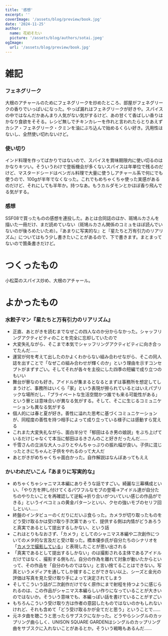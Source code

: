 ```yaml
---
title: '感想'
excerpt: ''
coverImage: '/assets/blog/preview/book.jpg'
date: '2024-11-25'
author:
  name: 花初そたい
  picture: '/assets/blog/authors/sotai.jpeg'
ogImage:
  url: '/assets/blog/preview/book.jpg'
---
```

# 雑記
### フェネグリーク
大根のアチャールのためにフェネグリークを炒めたところ、部屋がフェネグリークの香りでいっぱいになった。やっぱ漏れはフェネグリークが好きや。スパイスの中ではなんだかあんまり人気がない気がするけど、あの甘くて香ばしい香りはかなり食欲をそそる。レシピ無しでチキンカレーを作れと言われたらとりあえずカシア・フェネグリーク・クミンを油にぶち込んで始めるくらい好き。汎用性はないし、全然使い切れないけど。

### 使い切り
インド料理を作ってばかりではないので、スパイスを賞味期限内に使い切るのはかなりキツい。そういうわけで登板機会が多くないスパイスは年単位で残るのだけど、マスタードシードはベンガル料理で大量に使うしアチャール系で何にでも使うので、100gが半年でなくなった。これでもめちゃくちゃ使った実感があるのだけど、それにしても半年か。持つなあ。もうカルダモンとかほぼ香り飛んでる気がする。

### 感想
SSF08で買ったものの感想を連投した。あとは合同誌のほか、斑鳩ルカさんを描いた一冊だけ、まだ読めていない（斑鳩ルカさん関係のコミュをほぼ読んでいないのが後ろめたいため）。『あまりに写実的な』と『星たちと万有引力のリアリズム』についてはもう少し書きたいことがあるので、下で書きます。まとまってないので箇条書きだけど。

# つくったもの
小松菜のスパイス炒め、大根のアチャール。

# よかったもの
### 水餃子マン『星たちと万有引力のリアリズム』
- 正直、あとがきを読むまでなぜこの四人なのか分からなかった。シャッフリングアクティビティのことを完全に忘却していたので
- 大変失礼ながら、そこまで本気でシャッフリングアクティビティに向き合ってたんだ……
- 運営が何を考えて出したのかよくわからない組み合わせながら、そこの同人誌を出すことで「なぜこの組み合わせが輝くのか」という理由を示すコンセプトがまずすごい。そしてそれが各々を主役にした四季の短編で成り立つのもいい
- 舞台が寮なのも好き。アイドルが集まるとなるとまずは事務所を想定してしまうけど、事務所はいくら「家」という表現が擦られているとはいえパブリックな場所だし、「プライベートな生活空間かつ誰でも来る可能性がある」という寮とは意味合いが異なる気がする。そして、そこに生じるコミュニケーションも異なる気がする
- 個人的には春と夏が好き。善性に溢れた思考に基づくコミュニケーションが、同程度の善性を持つ相手によって成り立っている様子には感動すら覚える
- これまた大変失礼ながら、面白半分で「郁田はるき男の娘説」をぶち上げているだけじゃなくて本当に郁田はるきさんのこと好きだったんだ……
- 千雪さんの立派な大人っぷりとやんちゃっぷりの振れ幅が良い。子供に混じったときにちゃんと子供をやれるのって大人だ
- あとがきがめちゃくちゃ面白かった。自作解説はなんぼあってもええ

### かいわれだいこん『あまりに写実的な』
- めちゃくちゃシャニマス本編にありそうな話ですごい。綺麗な三幕構成といい、「やり方を押し付けてくるパワフルなモブの登場→アイドル達が自分たちのやりたいことを再確認して逆転→折り合いがついていい感じの作品ができる」というイベコミュの黄金パターンといい、クセの強いモブのセリフ回しといい……
- 終盤のインタビューのくだりにだいぶ食らった。カメラが切り取ったものをどう受け取るかは受け取り手次第であって、提供する側は内情がどうあろうと真実であるとして提出するしかない、という話
- これはとりもなおさず、「カメラ」としてのシャニマス本編や二次創作についてのメタ的な言及だと受け取った。橋本優歩氏が自分たちのシナリオを「[カメラで撮影している](https://www.famitsu.com/news/202301/27290030.html)」と表現したことが思い出される
- 「真実であるとして提出するしかない」のは撮影される主体であるアイドルだけではなく、撮影する側もだ。自分の作為を離れて対象が動いたからといって、その作品を「自分のものではない」と言い捨てることはできない。写真というメディアを通してしか接することができない以上、シーズと金光の評価は写真を見た受け取り手によって決定されてしまう
- そしてこういう話が二次創作だけでなく原作にまで射程を持つように感じられるのは、この作品がシャニマス本編らしい作りになっていることが大きいのではないか。そういう意味でも、本編っぽい話を書けていることがすごい
- もちろんこういう受け取り方は作者の意図したものではないのかもしれないけれど、それも含めて「どう受け取るかが全てだと思う」ということで……
- 元ネタ曲を聴こうと思ったらサブスクになかった。どうやらシングルのカップリング曲らしく、UNISON SQUARE GARDENはシングルのカップリング曲をサブスクに入れないことがあるとか。そういう戦略もあるんだ……